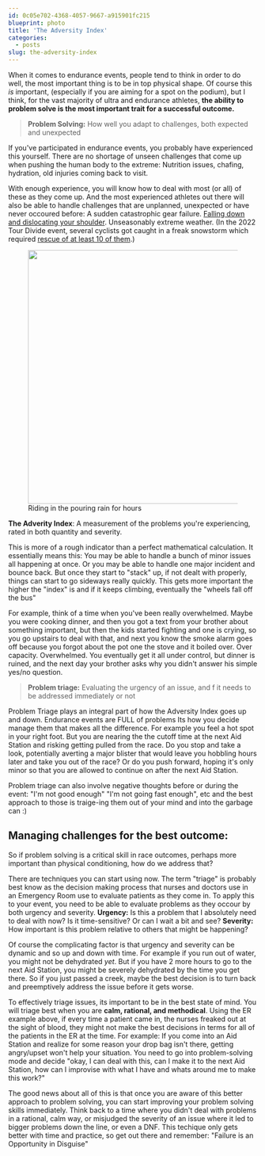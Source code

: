 ```yaml
---
id: 0c05e702-4368-4057-9667-a915901fc215
blueprint: photo
title: 'The Adversity Index'
categories:
  - posts
slug: the-adversity-index
---
```

<p><!-- wp:paragraph --></p>
<p>When it comes to endurance events, people tend to think in order to do well, the most important thing is to be in top physical shape. Of course this <em>is</em> important, (especially if you are aiming for a spot on the podium), but I think, for the vast majority of ultra and endurance athletes, <strong>the ability to problem solve is the most important trait for a successful outcome.</strong></p>
<p><!-- /wp:paragraph --></p>
<p><!-- wp:quote --></p>
<blockquote class="wp-block-quote">
<p><strong>Problem Solving:</strong> How well you adapt to challenges, both expected and unexpected</p>
</blockquote>
<p><!-- /wp:quote --></p>
<p><!-- wp:paragraph --></p>
<p>If you've participated in endurance events, you probably have experienced this yourself. There are no shortage of unseen challenges that come up when pushing the human body to the extreme: Nutrition issues, chafing, hydration, old injuries coming back to visit.</p>
<p><!-- /wp:paragraph --></p>
<p><!-- wp:paragraph --></p>
<p>With enough experience, you will know how to deal with most (or all) of these as they come up. And the most experienced athletes out there will also be able to handle challenges that are unplanned, unexpected or have never occoured before:  A sudden catastrophic gear failure. <a href="https://gearjunkie.com/news/kilian-jornet-wins-hardrock-100-dislocated-shoulder">Falling down and dislocating your shoulder</a>. Unseasonably extreme weather. (In the 2022 Tour Divide event, several cyclists got caught in a freak snowstorm which required <a href="https://bc.ctvnews.ca/at-least-10-cyclists-rescued-during-race-from-brutal-weather-in-b-c-kootenays-1.5949544">rescue of at least 10 of them</a>.)</p>
<p><!-- /wp:paragraph --></p>
<p><!-- wp:image {"align":"center","id":1927,"width":449,"height":512,"sizeSlug":"large","linkDestination":"none"} --></p>
<figure class="wp-block-image aligncenter size-large is-resized"><img src="/assets/images/2022/07/52124710312_c12a0ed69d_k-3634189631-1656875885364-897x1024.jpg" alt="" class="wp-image-1927" width="449" height="512"/><figcaption>Riding in the pouring rain for hours</figcaption></figure>
<p><!-- /wp:image --></p>
<p><!-- wp:paragraph --></p>
<p><!-- /wp:paragraph --></p>
<p><!-- wp:paragraph --></p>
<p><strong>The Adverity Index</strong>: A measurement of the problems you're experiencing, rated in both quantity and severity.</p>
<p><!-- /wp:paragraph --></p>
<p><!-- wp:paragraph --></p>
<p>This is more of a rough indicator than a perfect mathematical calculation. It essentially means this: You may be able to handle a bunch of minor issues all happening at once. Or you may be able to handle one major incident and bounce back. But once they start to "stack" up, if not dealt with properly, things can start to go sideways really quickly. This gets more important the higher the "index" is and if it keeps climbing, eventually the "wheels fall off the bus"</p>
<p><!-- /wp:paragraph --></p>
<p><!-- wp:paragraph --></p>
<p>For example, think of a time when you've been really overwhelmed. Maybe you were cooking dinner, and then you got a text from your brother about something important, but then the kids started fighting and one is crying, so you go upstairs to deal with that, and next you know the smoke alarm goes off because you forgot about the pot one the stove and it boiled over. Over capacity. Overwhelmed. You eventually get it all under control, but dinner is ruined, and the next day your brother asks why you didn't answer his simple yes/no question.</p>
<p><!-- /wp:paragraph --></p>
<p><!-- wp:quote --></p>
<blockquote class="wp-block-quote">
<p><strong>Problem triage:</strong> Evaluating the urgency of an issue, and f it needs to be addressed immediately or not</p>
</blockquote>
<p><!-- /wp:quote --></p>
<p><!-- wp:paragraph --></p>
<p>Problem Triage plays an integral part of how the Adversity Index goes up and down. Endurance events are FULL of problems Its how you decide manage them that makes all the difference. For example you feel a hot spot in your right foot. But you are nearing the the cutoff time at the next Aid Station and risking getting pulled from the race. Do you stop and take a look, potentially averting a major blister that would leave you hobbling hours later and take you out of the race? Or do you push forward, hoping it's only minor so that you are allowed to continue on after the next Aid Station.</p>
<p><!-- /wp:paragraph --></p>
<p><!-- wp:paragraph --></p>
<p>Problem triage can also involve negative thoughts before or during the event: "I'm not good enough" "I'm not going fast enough", etc and the best approach to those is traige-ing them out of your mind and into the garbage can :)</p>
<p><!-- /wp:paragraph --></p>
<p><!-- wp:heading --></p>
<h2>Managing challenges for the best outcome:</h2>
<p><!-- /wp:heading --></p>
<p><!-- wp:paragraph --></p>
<p>So if problem solving is a critical skill in race outcomes, perhaps more important than physical conditioning, how do we address that?</p>
<p><!-- /wp:paragraph --></p>
<p><!-- wp:paragraph --></p>
<p>There are techniques you can start using now.  The term "triage" is probably best know as the decision making process that nurses and doctors use in an Emergency Room use to evaluate patients as they come in.  To apply this to your event, you need to be able to evaluate problems as they occour by both urgency and severity. <strong>Urgency:</strong> Is this a problem that I absolutely need to deal with now? Is it time-sensitive? Or can I wait a bit and see? <strong>Severity:</strong> How important is this problem relative to others that might be happening? </p>
<p><!-- /wp:paragraph --></p>
<p><!-- wp:paragraph --></p>
<p>Of course the complicating factor is that urgency and severity can be dynamic and so up and down with time. For example if you run out of water, you might not be dehydrated <em>yet</em>. But if you have 2 more hours to go to the next Aid Station, you might be severely dehydrated by the time you get there. So if you just passed a creek, maybe the best decision is to turn back and preemptively address the issue before it gets worse.</p>
<p><!-- /wp:paragraph --></p>
<p><!-- wp:paragraph --></p>
<p>To effectively triage issues, its important to be in the best state of mind. You will triage best when you are <strong>calm, rational, and methodical</strong>. Using the ER example above, if every time a patient came in, the nurses freaked out at the sight of blood, they might not make the best decisions in terms for all of the patients in the ER at the time. For example: If you come into an Aid Station and realize for some reason your drop bag isn't there, getting angry/upset won't help your situation. You need to go into problem-solving mode and decide "okay, I can deal with this, can I make it to the next Aid Station, how can I improvise with what I have and whats around me to make this work?"</p>
<p><!-- /wp:paragraph --></p>
<p><!-- wp:paragraph --></p>
<p>The good news about all of this is that once you are aware of this better approach to problem solving, you can start improving your problem solving skills immediately. Think back to a time where you didn't deal with problems in a rational, calm way, or misjudged the severity of an issue where it led to bigger problems down the line, or even a DNF. This techique only gets better with time and practice, so get out there and remember: "Failure is an Opportunity in Disguise"</p>
<p><!-- /wp:paragraph --></p>

